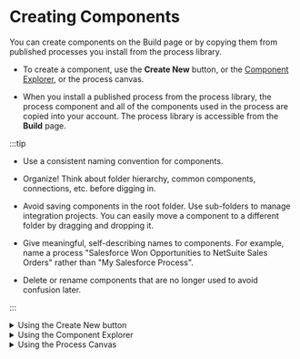 # Creating Components

<head>
  <meta name="guidename" content="Integration"/>
  <meta name="context" content="GUID-37d5c3ee-f315-41de-98fb-e28840e289c1"/>
</head>

You can create components on the Build page or by copying them from published processes you install from the process library.

- To create a component, use the **Create New** button, or the [Component Explorer](/docs/Atomsphere/Integration/Process%20building/c-atm-Component_Explorer_b293eeb3-9616-4aa0-ba2d-60cf2d1f37fd.md), or the process canvas.

- When you install a published process from the process library, the process component and all of the components used in the process are copied into your account. The process library is accessible from the **Build** page.

:::tip

- Use a consistent naming convention for components.

- Organize! Think about folder hierarchy, common components, connections, etc. before digging in.

- Avoid saving components in the root folder. Use sub-folders to manage integration projects. You can easily move a component to a different folder by dragging and dropping it.

- Give meaningful, self-describing names to components. For example, name a process "Salesforce Won Opportunities to NetSuite Sales Orders" rather than "My Salesforce Process".

- Delete or rename components that are no longer used to avoid confusion later.

:::

<details>
<summary> Using the Create New button</summary>

To create new Integration processes, you must have Build Write Access. With Build Read Access, you can only view recently opened items on the Start tab, as the Create New button and component creation options are unavailable.

1. On the Build page, click Create New.

2. Select a component type from the list, like Process or Connection.

    :::note
    - Components appear in alphabetical order; hovering on a component type shows a short description to help you understand your choices. You can also use the search field to filter for a specific component type.
    - Some component types (Connector, Operation, Trading Partner, Communication Channels, and EDI Profiles) require additional information before you can start configuring it for your process.
    - This extra information designates things like an application or profile type, communication method, or technical standards.
    :::

3. If you did not make configuration changes, save your new component by clicking Save or Save and Close.

    :::note
    - Closing the component tab without saving changes at any point after its initial creation deletes it.
    - Optional: New components in Component Explorer save and go into the correct group according to their type. You can change the component's folder location by dragging and dropping it to a new place in Component Explorer or clicking the Folder link on the opened component.
    :::

</details>

<details>
<summary> Using the Component Explorer</summary>

If a folder has write restrictions and you do not have write access, then the folder icon has a gray lock, ![icon](../Images/main-ic-folder-yellow-with-lock_f6a422b9-3994-4569-87ee-bc5c81c81d9a.jpg) or the **New Component** option is unavailable from the blue arrow ![icon](../Images/main-ic-arrow-blue-down-16=GUID-CA79043B-869E-4C8B-A46E-5D4D4FA1DBEE=1=en-us=Low_ee257e3c-4362-486e-b1f1-4d613b679c4c.jpg) next to the folder.

1.  On the **Build** page in Component Explorer, navigate to the folder in which you want to create the component.

2.  Click the ![icon](../Images/main-ic-arrow-blue-down-16=GUID-CA79043B-869E-4C8B-A46E-5D4D4FA1DBEE=1=en-us=Low_ee257e3c-4362-486e-b1f1-4d613b679c4c.jpg) blue arrow next to the folder.

3.  Click **New Component**.

    The Create Component dialog opens.

4.  In **Type**, select a component from the list.

    Depending on the type of component that you select, additional options appear in the **Create Component** dialog. For example, if you create a connection you must select a connector type.

5.  Click **Create**.

    A new tab opens where you can configure additional settings.

6.  On the tab, type a name for the component.

    The maximum length is 255 characters.

7.  Configure the other fields on the tab as needed for the component.

8.  Click **Save** or **Save and Close**.

</details>

<details>
<summary>Using the Process Canvas</summary>

1.  On the **Build** page, open a process.

2.  Do one of the following:

    -   Drag a step from the steps palette onto the canvas.

    -   Click an existing step in the process to display its configuration window.

3.  At various points you may see an icon for creating a new component. Click **Create a new component**.

    :::note

    Not all steps reference components.

    :::

    The component opens on a new tab.

4.  Type a name for the component.

    The maximum length is 255 characters.

5.  Type a description.

6.  Configure the other fields as needed for the component.

7.  Click **Save** or **Save and Close** to save the process containing the new component.

#### Next Steps

1. After creating a process or deployable component, click **Save**.
2. Click the **Create Packaged Component** button to open the wizard.
3. Follow the steps in the wizard to package your component and click the **Deploy** button on the final confirmation message.<br/>
The deployed component appears in the list of packaged components on the:
    - Deploy > Packaged Components page.
    - Deploy > Deployments page.
</details>


